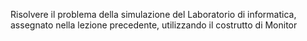 Risolvere il problema della simulazione del Laboratorio di informatica, assegnato nella lezione precedente, utilizzando il costrutto di Monitor
